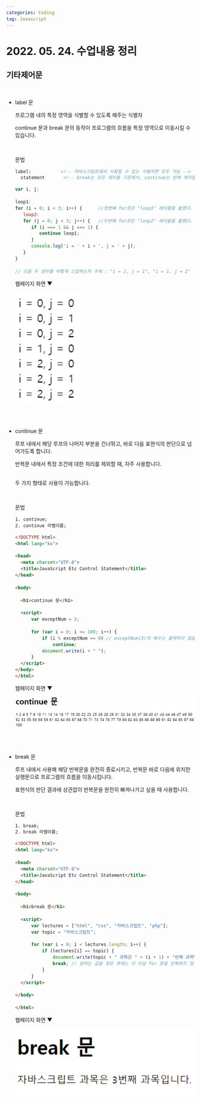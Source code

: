 ```yaml
---
categories: Coding	
tag: Javascript
---
```




# 2022. 05. 24. 수업내용 정리 

## 기타제어문

<br>

+ label 문

  프로그램 내의 특정 영역을 식별할 수 있도록 해주는 식별자<br>

  continue 문과 break 문의 동작이 프로그램의 흐름을 특정 영역으로 이동시킬 수 있습니다. <br>

  <br>

  문법

  ```html
  label:           <!-- 자바스크립트에서 사용할 수 있는 식별자면 모두 가능 -->
  	statement       <!-- break는 모든 레이블 구문에서, continue는 반복 레이블 구문에서만 사용할 수 있다.-->		
  ```

  ```javascript
  var i, j;
  
  loop1:
  for (i = 0; i < 3; i++) {      //첫번째 for문은 "loop1" 레이블을 붙였다.
     loop2:
     for (j = 0; j < 3; j++) {   //두번째 for문은 "loop2" 레이블을 붙였다.
        if (i === 1 && j === 1) {
           continue loop1;
        }
        console.log('i = ' + i + ', j = ' + j);
     }
  }
  
  // 다음 두 경우를 어떻게 스킵하는지 주목 : "i = 1, j = 1", "i = 1, j = 2"
  ```

  웹페이지 화면 ▼

  <img src="../../images/2022-05-28-class13(함수)/기타제어문예시1.png" alt="기타제어문예시1" style="zoom:150%;" />

  <br><br>

+ continue 문

  루프 내에서 해당 루프의 나머지 부분을 건너뛰고, 바로 다음 표현식의 판단으로 넘어가도록 합니다.<br>

  반복문 내에서 특정 조건에 대한 처리를 제외할 때, 자주 사용합니다.<br><br>

  두 가지 형태로 사용이 가능합니다.<br>

  <br>

  문법

  ```html
  1. continue;
  2. continue 라벨이름;
  ```

  ```html
  <!DOCTYPE html>
  <html lang="ko">
  
  <head>
  	<meta charset="UTF-8">
  	<title>JavaScript Etc Control Statement</title>
  </head>
  
  <body>
  
  	<h1>continue 문</h1>
  
  	<script>
  		var exceptNum = 3;
  
  		for (var i = 0; i <= 100; i++) {
  			if (i % exceptNum == 0) // exceptNum(3)의 배수는 출력하지 않음.
  				continue;
  			document.write(i + " ");
  		}
  	</script>
  </body>
  </html>
  ```

  웹페이지 화면 ▼

  ![기타제어문예시2](../../images/2022-05-28-class13(함수)/기타제어문예시2.png)

  <br>

  <br>

+ break 문

  루프 내에서 사용해 해당 반복문을 완전히 종료시키고, 반복문 바로 다음에 위치한 실행문으로 프로그램의 흐름을 이동시킵니다.<br>

  표현식의 판단 결과에 상관없이 반복문을 완전히 빠져나가고 싶을 때 사용합니다.<br>

  <br>

  문법

  ```html
  1. break;
  2. break 라벨이름;
  ```

  ```html
  <!DOCTYPE html>
  <html lang="ko">
  
  <head>
  	<meta charset="UTF-8">
  	<title>JavaScript Etc Control Statement</title>
  </head>
  
  <body>
  
  	<h1>break 문</h1>
  
  	<script>
  		var lectures = ["html", "css", "자바스크립트", "php"];
  		var topic = "자바스크립트";
  
  		for (var i = 0; i < lectures.length; i++) {
  			if (lectures[i] == topic) {
  				document.write(topic + " 과목은 " + (i + 1) + "번째 과목입니다.");
  				break; // 원하는 값을 찾은 후에는 더 이상 for 문을 반복하지 않고 빠져나감.
  			}
  		}
  	</script>
  	
  </body>
  
  </html>
  ```

  웹페이지 화면 ▼

  <img src="../../images/2022-05-28-class13(함수)/기타제어문예시3.png" alt="기타제어문예시3" style="zoom:150%;" />